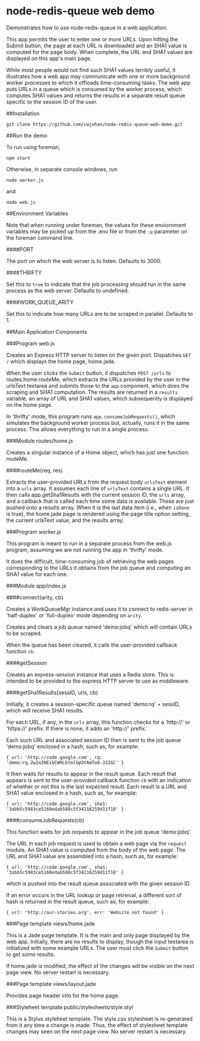 node-redis-queue web demo
===============

Demonstrates how to use node-redis-queue in a web application.

This app permits the user to enter one or more URLs. Upon hitting
the Submit button, the page at each URL is downloaded and an SHA1
value is computed for the page body. When complete, the URL and
SHA1 values are displayed on this app's main page.

While most people would not find such SHA1 values terribly useful,
it illustrates how a web app may communicate with one or more
background worker processes to which it offloads time-consuming
tasks. The web app puts URLs in a queue which is consumed by
the worker process, which computes SHA1 values and returns the
results in a separate result queue specific to the session ID of the user.

##Installation

    git clone https://github.com/cwjohan/node-redis-queue-web-demo.git

##Run the demo

To run using foreman,

    npm start

Otherwise, in separate console windows, run

    node worker.js

and

    node web.js

##Environment Variables

Note that when running under foreman, the values for these enviornment
variables may be picked up from the .env file or from the `-p` parameter
on the foreman command line.

####PORT

The port on which the web server is to listen. Defaults to 3000.

####THRIFTY

Set this to `true` to indicate that the job processing should run in the same process
as the web server. Defaults to undefined.

####WORK_QUEUE_ARITY

Set this to indicate how many URLs are to be scraped in parallel. Defaults to 1.

##Main Application Components

###Program web.js

Creates an Express HTTP server to listen on the given port.
Dispatches `GET /` which displays the home page, home.jade.

When the user clicks the `Submit` button, it dispatches `POST /urls`
to routes.home.routeMe, which extracts the URLs provided by the
user in the urlsText textarea and submits those to the `app` component,
which does the scraping and SHA1 computation. The results are
returned in a `results` variable, an array of URL and SHA1 values,
which subsequently is displayed on the home page.

In 'thrifty' mode, this program runs `app.consumeJobRequests()`, which
simulates the background worker process but, actually, runs it in the
same process. This allows everything to run in a single process.

###Module routes/home.js

Creates a singular instance of a Home object, which has just one function: routeMe.

####routeMe(req, res)

Extracts the user-provided URLs from the request body `urlsText` element into a `urls` array.
It assumes each line of `urlsText` contains a single URL.
It then calls app.getSha1Results with the current session ID, the `urls` array, and
a callback that is called each time some data is available. These are just pushed onto
a results array.  When it is the last data item (i.e., when `isDone` is true), the
home.jade page is rendered using the page title option setting, the current urlsText
value, and the results array.

###Program worker.js

This program is meant to run in a separate process from the web.js program, assuming
we are not running the app in 'thrifty' mode.

It does the difficult, time-consuming job of retrieving the web pages corresponding to
the URLs it obtains from the job queue and computing an SHA1 value for each one.

###Module app/index.js

####connect(arity, cb)

Creates a WorkQueueMgr instance and uses it to connect to redis-server
in 'half-duplex' or 'full-duplex' mode depending on `arity`.

Creates and clears a job queue named 'demo:jobq' which will contain URLs to be scraped.

When the queue has been cleared, it calls the user-provided callback function `cb`.

####getSession

Creates an express-session instance that uses a Redis store. This is intended
to be provided to the express HTTP server to use as middleware.

####getSha1Results(sessID, urls, cb)

Initially, it creates a session-specific queue named 'demo:rq' + sessID, which
will receive SHA1 results.

For each URL, if any, in the `urls` array, this function checks for a 'http://' or 'https://'
prefix. If there is none, it adds an 'http://' prefix.

Each such URL and associated session ID then is sent to the job queue 'demo:jobq'
enclosed in a hash, such as, for example:

    { url: 'http://code.google.com', rq: 'demo:rq.Zw1nINEibCWHLbtmlGpOtAmTo8-3J2GC' }

It then waits for results to appear in the result queue. Each result that appears
is sent to the user-provided callback function `cb` with an indication of whether
or not this is the last expected result. Each result is a URL and SHA1 value enclosed
in a hash, such as, for example:

    { url: 'http://code.google.com', sha1: '3abb5c5983ce5160edab588c5f34216259d11f18' }


####consumeJobRequests(cb)

This function waits for job requests to appear in the job queue 'demo:jobq'.

The URL in each job request is used to obtain a web page via the `request` module.
An SHA1 value is computed from the body of the web page. The URL and SHA1 value
are assembled into a hash, such as, for example:

    { url: 'http://code.google.com', sha1: '3abb5c5983ce5160edab588c5f34216259d11f18' }

which is pushed into the result queue associated with the given session ID.

If an error occurs in the URL lookup or page retreival, a different sort of hash
is returned in the result queue, such as, for example:

    { url: 'http://our-stories.org', err: 'Website not found' }

###Page template views/home.jade

This is a Jade page template. It is the main and only page displayed by the web app.
Initially, there are no results to display, though the input textarea is initialized
with some example URLs. The user must click the `Submit` button to get some results.

If home.jade is modified, the effect of the changes will be visible on the next page
view. No server restart is necessary.

###Page template views/layout.jade

Provides page header info for the home page.

###Styleheet template public/stylesheets/style.styl

This is a Stylus styleheet template. The style.css stylesheet is re-generated from it
any time a change is made. Thus, the effect of stylesheet template changes may seen
on the next page view. No server restart is necessary.
